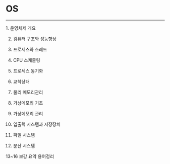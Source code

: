 OS
===
<hr/>
1. 운영체제 개요

2. 컴퓨터 구조와 성능향상

3. 프로세스와 스레드

4. CPU 스케줄링

5. 프로세스 동기화

6. 교착상태

7. 물리 메모리관리

8. 가상메모리 기초

9. 가상메모리 관리

10. 입출력 시스템과 저장장치

11. 파일 시스템

12. 분산 시스템

13~16 보강 요약 용어정리

